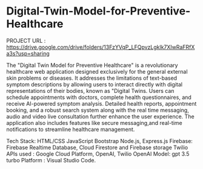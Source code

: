 # Digital-Twin-Model-for-Preventive-Healthcare

PROJECT URL : https://drive.google.com/drive/folders/13FzYVqP_LFQpvzLgklk7XIwRaFRfXa3s?usp=sharing

The "Digital Twin Model for Preventive Healthcare" is a revolutionary healthcare web application designed exclusively for the general external skin problems or diseases.
It addresses the limitations of text-based symptom descriptions by allowing users to interact directly with digital representations of their bodies, known as "Digital Twins.
Users can schedule appointments with doctors, complete health questionnaires, and receive AI-powered symptom analysis.
Detailed health reports, appointment booking, and a robust search system along with the real time messaging, audio and video live consultation further enhance the user experience. The application also includes features like secure messaging,and real-time notifications to streamline healthcare management. 


Tech Stack:
HTML/CSS
JavaScript
Bootstrap
Node.js, Express.js
Firebase: Firebase Realtime Database, Cloud Firestore and Firebase storage
Twilio 
APIs used : Google Cloud Platform, OpenAI, Twilio
OpenAI Model: gpt 3.5 turbo
Platform : Visual Studio Code.





